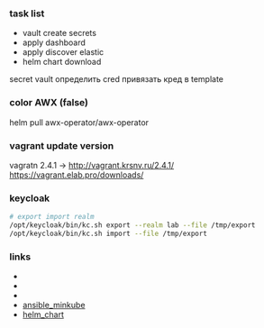 
### task list

- vault create secrets
- apply dashboard 
- apply discover elastic
- helm chart download


secret vault
определить cred
привязать кред в template


### color AWX (false)

<!-- https://docs.ansible.com/ansible-tower/latest/html/towercli/output.html -->
helm pull awx-operator/awx-operator

### vagrant update version
vagratn 2.4.1 -> http://vagrant.krsnv.ru/2.4.1/
https://vagrant.elab.pro/downloads/

### keycloak

```bash
# export import realm
/opt/keycloak/bin/kc.sh export --realm lab --file /tmp/export
/opt/keycloak/bin/kc.sh import --file /tmp/export 
```

### links

- [](https://ansible.readthedocs.io/projects/awx-operator/en/latest/#get-involved)
- [](https://github.com/ansible/awx-operator/tree/devel)
- [](https://www.jeffgeerling.com)
- [ansible_minkube](https://ansible.readthedocs.io/projects/awx-operator/en/latest/installation/creating-a-minikube-cluster-for-testing.html)
- [helm_chart](https://ansible-community.github.io/awx-operator-helm/)